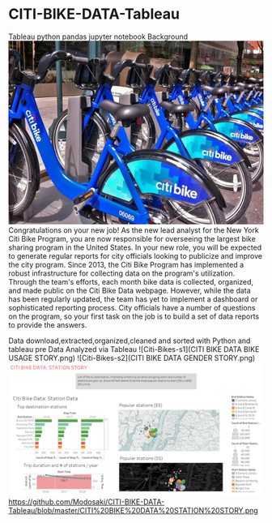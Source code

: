 # CITI-BIKE-DATA-Tableau
Tableau python pandas jupyter notebook
Background
![Citi-Bikes](Images/citi-bike-station-bikes.jpg)
Congratulations on your new job! As the new lead analyst for the New York Citi Bike Program, you are now responsible for overseeing the largest bike sharing program in the United States. In your new role, you will be expected to generate regular reports for city officials looking to publicize and improve the city program.
Since 2013, the Citi Bike Program has implemented a robust infrastructure for collecting data on the program's utilization. Through the team's efforts, each month bike data is collected, organized, and made public on the Citi Bike Data webpage.
However, while the data has been regularly updated, the team has yet to implement a dashboard or sophisticated reporting process. City officials have a number of questions on the program, so your first task on the job is to build a set of data reports to provide the answers.


Data download,extracted,organized,cleaned and sorted with Python and tableau pre
Data Analyzed via Tableau
![Citi-Bikes-s1](CITI BIKE DATA BIKE USAGE STORY.png)
![Citi-Bikes-s2](CITI BIKE DATA GENDER STORY.png)
![Citi-Bikes-s3](CITI%20BIKE%20DATA%20STATION%20STORY.png)
https://github.com/Modosaki/CITI-BIKE-DATA-Tableau/blob/master/CITI%20BIKE%20DATA%20STATION%20STORY.png
